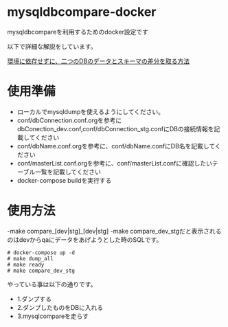 
# mysqldbcompare-docker
mysqldbcompareを利用するためのdocker設定です

以下で詳細な解説をしています。

[環境に依存せずに、二つのDBのデータとスキーマの差分を取る方法](https://qiita.com/go_sagawa/items/4957a9c8f5bf83f74ba4)

# 使用準備

- ローカルでmysqldumpを使えるようにしてください。
- conf/dbConnection.conf.orgを参考にdbConection_dev.conf,conf/dbConnection_stg.confにDBの接続情報を記載してください
- conf/dbName.conf.orgを参考に、conf/dbName.confにDB名を記載してください
- conf/masterList.conf.orgを参考に、conf/masterList.confに確認したいテーブル一覧を記載してください
- docker-compose buildを実行する

# 使用方法

-make compare_[dev|stg]_[dev|stg]
-make compare_dev_stgだと表示されるのはdevからqaにデータをあげようとした時のSQLです。

```
# docker-compose up -d
# make dump_all
# make ready
# make compare_dev_stg
```

やっている事は以下の通りです。
- 1.ダンプする
- 2.ダンプしたものをDBに入れる
- 3.mysqlcompareを走らす
